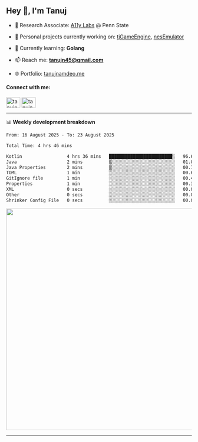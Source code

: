 <h2>Hey 👋, I'm Tanuj</h2>

- 🔬 Research Associate: [A11y Labs](https://a11y.ist.psu.edu/) @ Penn State 

- 🔭 Personal projects currently working on: [tjGameEngine](https://github.com/tanujn45/tjGameEngine), [nesEmulator](https://github.com/tanujn45/nesEmulator)

- 🌱 Currently learning: **Golang**

- 📫 Reach me: **tanujn45@gmail.com**

- 🌐 Portfolio: [tanujnamdeo.me](https://tanujnamdeo.me/)

<h4 align="left">Connect with me:</h4>
<p align="left">
<a href="https://twitter.com/tanujn45" target="blank"><img align="center" src="https://raw.githubusercontent.com/rahuldkjain/github-profile-readme-generator/master/src/images/icons/Social/twitter.svg" alt="tanujn45" height="28" width="38" /></a>
<a href="https://linkedin.com/in/tanujn45" target="blank"><img align="center" src="https://raw.githubusercontent.com/rahuldkjain/github-profile-readme-generator/master/src/images/icons/Social/linked-in-alt.svg" alt="tanujn45" height="28" width="38" /></a>
</p>

-------

📊 **Weekly development breakdown**
<!--START_SECTION:waka-->

```txt
From: 16 August 2025 - To: 23 August 2025

Total Time: 4 hrs 46 mins

Kotlin                 4 hrs 36 mins   ████████████████████████░   96.65 %
Java                   2 mins          ▒░░░░░░░░░░░░░░░░░░░░░░░░   01.03 %
Java Properties        2 mins          ▒░░░░░░░░░░░░░░░░░░░░░░░░   00.74 %
TOML                   1 min           ░░░░░░░░░░░░░░░░░░░░░░░░░   00.64 %
GitIgnore file         1 min           ░░░░░░░░░░░░░░░░░░░░░░░░░   00.46 %
Properties             1 min           ░░░░░░░░░░░░░░░░░░░░░░░░░   00.37 %
XML                    0 secs          ░░░░░░░░░░░░░░░░░░░░░░░░░   00.09 %
Other                  0 secs          ░░░░░░░░░░░░░░░░░░░░░░░░░   00.02 %
Shrinker Config File   0 secs          ░░░░░░░░░░░░░░░░░░░░░░░░░   00.01 %
```

<!--END_SECTION:waka-->

<img src="https://wakatime.com/share/@018e9abd-1aa4-4aa6-9db7-5ca3b999e810/4650b67a-98aa-46b4-b598-3d8a2451f0df.svg" width="600"/>

-------
